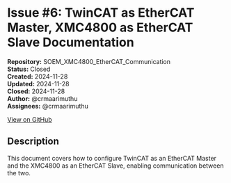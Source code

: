 # Issue #6: TwinCAT as EtherCAT Master, XMC4800 as EtherCAT Slave Documentation

**Repository:** SOEM_XMC4800_EtherCAT_Communication  
**Status:** Closed  
**Created:** 2024-11-28  
**Updated:** 2024-11-28  
**Closed:** 2024-11-28  
**Author:** @crmaarimuthu  
**Assignees:** @crmaarimuthu  

[View on GitHub](https://github.com/Simtestlab/SOEM_XMC4800_EtherCAT_Communication/issues/6)

## Description

This document covers how to configure TwinCAT as an EtherCAT Master and the XMC4800 as an EtherCAT Slave, enabling communication between the two.